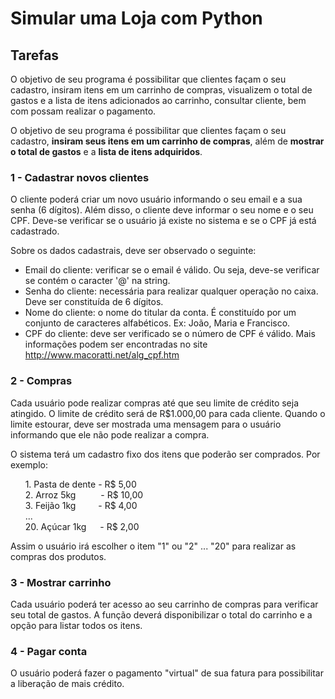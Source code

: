 # **Simular uma Loja com Python**


## **Tarefas**

O objetivo de seu programa é possibilitar que clientes façam o seu cadastro, insiram itens em um carrinho de compras, visualizem o total de gastos e a lista de itens adicionados ao carrinho, consultar cliente, bem com possam realizar o pagamento.

O objetivo de seu programa é possibilitar que clientes façam o seu cadastro, **insiram seus itens em um carrinho de compras**, além de **mostrar o total de gastos** e a **lista de itens adquiridos**.

### **1 - Cadastrar novos clientes**

O cliente poderá criar um novo usuário informando o seu email e a sua senha (6 dígitos). Além disso, o cliente deve informar o seu nome e o seu CPF. Deve-se verificar se o usuário já existe no sistema e se o CPF já está cadastrado.

Sobre os dados cadastrais, deve ser observado o seguinte:
  * Email do cliente: verificar se o email é válido. Ou seja, deve-se verificar se contém o caracter '@' na string. 
  * Senha do cliente: necessária para realizar qualquer operação no caixa. Deve ser constituída de 6 dígitos.
  * Nome do cliente: o nome do titular da conta. É constituído por um conjunto de caracteres alfabéticos. Ex: João, Maria e Francisco.
  * CPF do cliente: deve ser verificado se o número de CPF é válido.  Mais informações podem ser encontradas no site http://www.macoratti.net/alg_cpf.htm

### **2 - Compras**

Cada usuário pode realizar compras até que seu limite de crédito seja atingido. O limite de crédito será de R$1.000,00 para cada cliente. Quando o limite estourar, deve ser mostrada uma mensagem para o usuário informando que ele não pode realizar a compra. 

O sistema terá um cadastro fixo dos itens que poderão ser comprados. Por exemplo:

&nbsp;&nbsp;&nbsp;&nbsp;&nbsp;&nbsp;1\. Pasta de dente - R\$ 5,00<br>
&nbsp;&nbsp;&nbsp;&nbsp;&nbsp;&nbsp;2\. Arroz 5kg&emsp;&emsp;&nbsp;&nbsp; - R\$ 10,00<br>
&nbsp;&nbsp;&nbsp;&nbsp;&nbsp;&nbsp;3\. Feijão 1kg&emsp;&emsp;&nbsp; - R\$ 4,00<br>
&nbsp;&nbsp;&nbsp;&nbsp;&nbsp;&nbsp;...<br>
&nbsp;&nbsp;&nbsp;&nbsp;&nbsp;&nbsp;20\. Açúcar 1kg&emsp;&nbsp; - R\$ 2,00

Assim o usuário irá escolher o item "1" ou "2" ... "20" para realizar as compras dos produtos.

### **3 - Mostrar carrinho**

Cada usuário poderá ter acesso ao seu carrinho de compras para verificar seu total de gastos.
A função deverá disponibilizar o total do carrinho e a opção para listar todos os itens. 

### **4 - Pagar conta**

O usuário poderá fazer o pagamento "virtual" de sua fatura para possibilitar a liberação de mais crédito.
